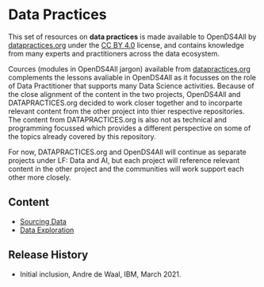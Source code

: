 # Data Practices

This set of resources on **data practices** is made available to OpenDS4All by [datapractices.org](https://datapractices.org) under the 
[CC BY 4.0](https://creativecommons.org/licenses/by/4.0/) license, and contains
knowledge from many experts and practitioners across the data ecosystem. 

Cources (modules in OpenDS4All jargon) available from [datapractices.org](https://datapractices.org) complements the lessons avaliable in OpenDS4All as it focusses on the role of Data Practitioner that supports many Data Science activities. Because of the close alignment of the content in the two projects, OpenDS4All and DATAPRACTICES.org decided to work closer together and to incorparte relevant content from the other project into thier respective repositories. The content from DATAPRACTICES.org is also not as technical and programming focussed which provides a different perspective on some of the topics already covered by this repository. 

For now, DATAPRACTICES.org and OpenDS4All will continue as separate projects under LF: Data and AI, but each project will reference relevant content in the other project and the communities will work support each other more closely.

## Content

* [Sourcing Data](https://datapractices.org/courseware/1_2.html)
* [Data Exploration](https://datapractices.org/courseware/1_4.html)

## Release History

* Initial inclusion, Andre de Waal, IBM, March 2021.
